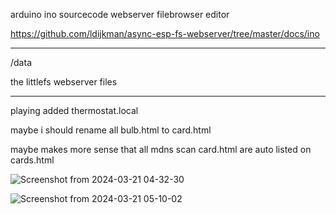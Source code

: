 arduino ino sourcecode webserver filebrowser editor

https://github.com/ldijkman/async-esp-fs-webserver/tree/master/docs/ino

---

/data

the littlefs webserver files

---

playing added thermostat.local 

maybe i should rename all bulb.html to card.html

maybe makes more sense that all mdns scan card.html are auto listed on cards.html


![Screenshot from 2024-03-21 04-32-30](https://github.com/ldijkman/async-esp-fs-webserver/assets/45427770/e49e7671-d3a0-4135-bd3d-f55fd7eade06)


![Screenshot from 2024-03-21 05-10-02](https://github.com/ldijkman/async-esp-fs-webserver/assets/45427770/1fc776ee-2c20-4687-97b8-aa720c72762e)
